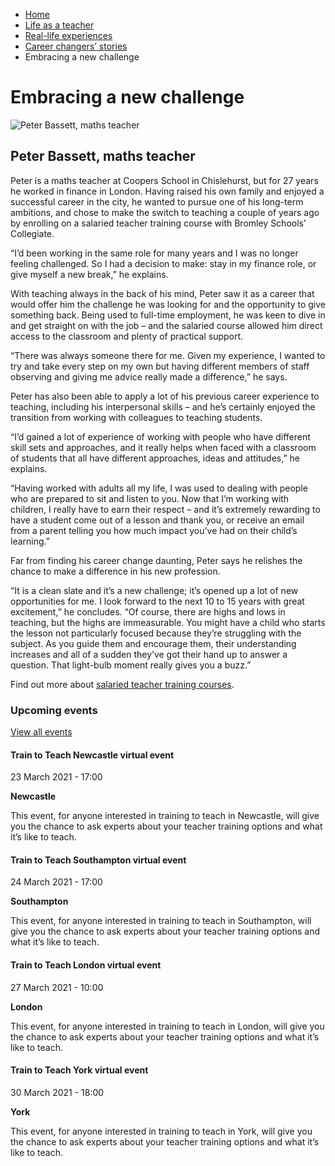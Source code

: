 *   [Home](/)
*   [Life as a teacher](/life-as-a-teacher)
*   [Real-life experiences](/life-as-a-teacher/real-life-experiences)
*   [Career changers’ stories](/life-as-a-teacher/real-life-experiences/career-changer-stories)
*   Embracing a new challenge

Embracing a new challenge
=========================

<img alt="Peter Bassett, maths teacher" src="https://getintoteaching.education.gov.uk/sites/default/files/case\_study/Peter-Basset294x294.jpg"></img>

Peter Bassett, maths teacher
----------------------------

Peter is a maths teacher at Coopers School in Chislehurst, but for 27 years he worked in finance in London. Having raised his own family and enjoyed a successful career in the city, he wanted to pursue one of his long-term ambitions, and chose to make the switch to teaching a couple of years ago by enrolling on a salaried teacher training course with Bromley Schools’ Collegiate.

“I’d been working in the same role for many years and I was no longer feeling challenged. So I had a decision to make: stay in my finance role, or give myself a new break,” he explains.

With teaching always in the back of his mind, Peter saw it as a career that would offer him the challenge he was looking for and the opportunity to give something back. Being used to full-time employment, he was keen to dive in and get straight on with the job – and the salaried course allowed him direct access to the classroom and plenty of practical support.

“There was always someone there for me. Given my experience, I wanted to try and take every step on my own but having different members of staff observing and giving me advice really made a difference,” he says. 

Peter has also been able to apply a lot of his previous career experience to teaching, including his interpersonal skills – and he’s certainly enjoyed the transition from working with colleagues to teaching students.

“I’d gained a lot of experience of working with people who have different skill sets and approaches, and it really helps when faced with a classroom of students that all have different approaches, ideas and attitudes,” he explains.

“Having worked with adults all my life, I was used to dealing with people who are prepared to sit and listen to you. Now that I’m working with children, I really have to earn their respect – and it’s extremely rewarding to have a student come out of a lesson and thank you, or receive an email from a parent telling you how much impact you’ve had on their child’s learning.”

Far from finding his career change daunting, Peter says he relishes the chance to make a difference in his new profession.

“It is a clean slate and it’s a new challenge; it’s opened up a lot of new opportunities for me. I look forward to the next 10 to 15 years with great excitement,” he concludes. “Of course, there are highs and lows in teaching, but the highs are immeasurable. You might have a child who starts the lesson not particularly focused because they’re struggling with the subject. As you guide them and encourage them, their understanding increases and all of a sudden they’ve got their hand up to answer a question. That light-bulb moment really gives you a buzz.”

Find out more about [salaried teacher training courses](/node/2388).

### Upcoming events

[View all events](/teaching-events)

[](/teaching-events/train-to-teach-events/train-to-teach-newcastle-virtual-event-230321)

#### Train to Teach Newcastle virtual event

23 March 2021 - 17:00

**Newcastle**

This event, for anyone interested in training to teach in Newcastle, will give you the chance to ask experts about your teacher training options and what it’s like to teach.

[](/teaching-events/train-to-teach-events/train-to-teach-southampton-virtual-event-240321)

#### Train to Teach Southampton virtual event

24 March 2021 - 17:00

**Southampton**

This event, for anyone interested in training to teach in Southampton, will give you the chance to ask experts about your teacher training options and what it’s like to teach.

[](/teaching-events/train-to-teach-events/train-to-teach-london-virtual-event-270321)

#### Train to Teach London virtual event

27 March 2021 - 10:00

**London**

This event, for anyone interested in training to teach in London, will give you the chance to ask experts about your teacher training options and what it’s like to teach.

[](/teaching-events/train-to-teach-events/train-to-teach-york-virtual-event-300321)

#### Train to Teach York virtual event

30 March 2021 - 18:00

**York**

This event, for anyone interested in training to teach in York, will give you the chance to ask experts about your teacher training options and what it’s like to teach.